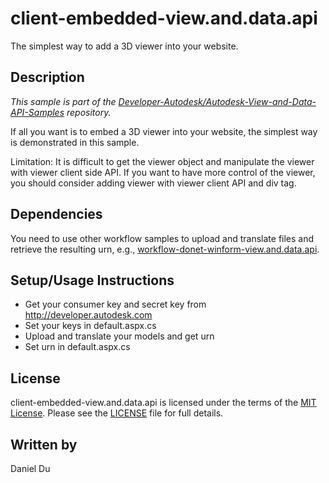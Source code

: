 # client-embedded-view.and.data.api

The simplest way to add a 3D viewer into your website.


## Description

*This sample is part of the [Developer-Autodesk/Autodesk-View-and-Data-API-Samples](https://github.com/Developer-Autodesk/autodesk-view-and-data-api-samples) repository.*

If all you want is to embed a 3D viewer into your website, the simplest way is demonstrated in this sample.

Limitation: It is difficult to get the viewer object and manipulate the viewer with viewer client side API. If you want to have more control of the viewer, you should consider adding viewer with viewer client API and div tag.


## Dependencies

You need to use other workflow samples to upload and translate files and retrieve the resulting urn, e.g., [workflow-donet-winform-view.and.data.api](https://github.com/Developer-Autodesk/workflow-donet-winform-view.and.data.api).


## Setup/Usage Instructions

* Get your consumer key and secret key from http://developer.autodesk.com
* Set your keys in default.aspx.cs
* Upload and translate your models and get urn
* Set urn in default.aspx.cs


## License

client-embedded-view.and.data.api is licensed under the terms of the [MIT License](http://opensource.org/licenses/MIT). Please see the [LICENSE](LICENSE) file for full details.

## Written by

Daniel Du

